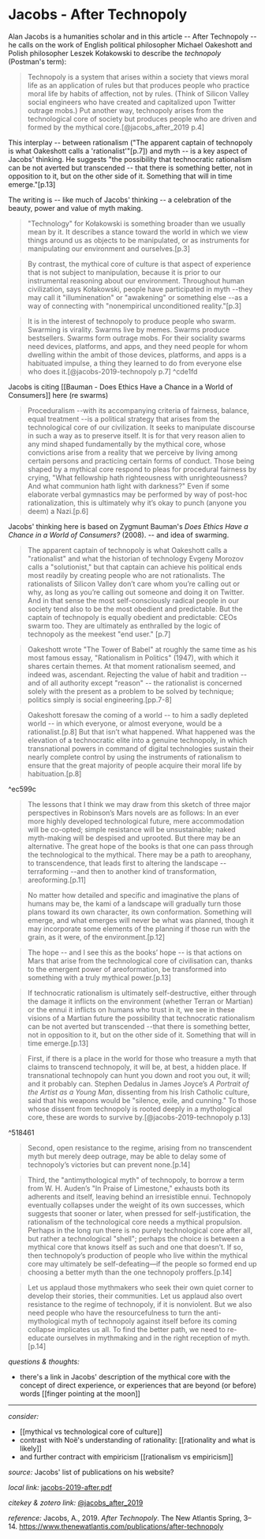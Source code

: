 # Jacobs - After Technopoly

Alan Jacobs is a humanities scholar and in this article -- After Technopoly -- he calls on the work of English political philosopher Michael Oakeshott and Polish philosopher Leszek Kołakowski to describe the _technopoly_ (Postman's term):

> Technopoly is a system that arises within a society that views moral life as an application of rules but that produces people who practice moral life by habits of affection, not by rules. (Think of Silicon Valley social engineers who have created and capitalized upon Twitter outrage mobs.) Put another way, technopoly arises from the technological core of society but produces people who are driven and formed by the mythical core.[@jacobs_after_2019 p.4]

This interplay -- between rationalism ("The apparent captain of technopoly is what Oakeshott calls a 'rationalist'"[p.7]) and myth -- is a key aspect of Jacobs' thinking. He suggests "the possibility that technocratic rationalism can be not averted but transcended -- that there is something better, not in opposition to it, but on the other side of it. Something that will in time emerge."[p.13]

The writing is -- like much of Jacobs' thinking -- a celebration of the beauty, power and value of myth making.

> "Technology" for Kołakowski is something broader than we usually mean by it. It describes a stance toward the world in which we view things around us as objects to be manipulated, or as instruments for manipulating our environment and ourselves.[p.3]

> By contrast, the mythical core of culture is that aspect of experience that is not subject to manipulation, because it is prior to our instrumental reasoning about our environment. Throughout human civilization, says Kołakowski, people have participated in myth --they may call it "illuminenation" or "awakening" or something else --as a way of connecting with "nonempirical unconditioned reality."[p.3]

> It is in the interest of technopoly to produce people who swarm. Swarming is virality. Swarms live by memes. Swarms produce bestsellers. Swarms form outrage mobs. For their sociality swarms need devices, platforms, and apps, and they need people for whom dwelling within the ambit of those devices, platforms, and apps is a habituated impulse, a thing they learned to do from everyone else who does it.[@jacobs-2019-technopoly p.7] ^cde1fd

Jacobs is citing [[Bauman - Does Ethics Have a Chance in a World of Consumers]] here (re swarms)



> Proceduralism --with its accompanying criteria of fairness, balance, equal treatment --is a political strategy that arises from the technological core of our civilization. It seeks to manipulate discourse in such a way as to preserve itself. It is for that very reason alien to any mind shaped fundamentally by the mythical core, whose convictions arise from a reality that we perceive by living among certain persons and practicing certain forms of conduct. Those being shaped by a mythical core respond to pleas for procedural fairness by crying, "What fellowship hath righteousness with unrighteousness? And what communion hath light with darkness?" Even if some elaborate verbal gymnastics may be performed by way of post-hoc rationalization, this is ultimately why it’s okay to punch (anyone you deem) a Nazi.[p.6]

Jacobs' thinking here is based on Zygmunt Bauman's _Does Ethics Have a Chance in a World of Consumers?_ (2008). -- and idea of swarming. 

> The apparent captain of technopoly is what Oakeshott calls a "rationalist" and what the historian of technology Evgeny Morozov calls a "solutionist," but that captain can achieve his political ends most readily by creating people who are not rationalists. The rationalists of Silicon Valley don’t care whom you’re calling out or why, as long as you’re calling out someone and doing it on Twitter. And in that sense the most self-consciously radical people in our society tend also to be the most obedient and predictable. But the captain of technopoly is equally obedient and predictable: CEOs swarm too. They are ultimately as enthralled by the logic of technopoly as the meekest "end user." [p.7] 

> Oakeshott wrote "The Tower of Babel" at roughly the same time as his most famous essay, "Rationalism in Politics" (1947), with which it shares certain themes. At that moment rationalism seemed, and indeed was, ascendant. Rejecting the value of habit and tradition --and of all authority except "reason" -- the rationalist is concerned solely with the present as a problem to be solved by technique; politics simply is social engineering.[pp.7-8]


> Oakeshott foresaw the coming of a world -- to him a sadly depleted world -- in which everyone, or almost everyone, would be a rationalist.[p.8]
> But that isn’t what happened. What happened was the elevation of a technocratic elite into a genuine technopoly, in which transnational powers in command of digital technologies sustain their nearly complete control by using the instruments of rationalism to ensure that the great majority of people acquire their moral life by habituation.[p.8] 

^ec599c

> The lessons that I think we may draw from this sketch of three major perspectives in Robinson’s Mars novels are as follows: In an ever more highly developed technological future, mere accommodation will be co-opted; simple resistance will be unsustainable; naked myth-making will be despised and uprooted. But there may be an alternative. The great hope of the books is that one can pass through the technological to the mythical. There may be a path to areophany, to transcendence, that leads first to altering the landscape --terraforming --and then to another kind of transformation, areoforming.[p.11]

> No matter how detailed and specific and imaginative the plans of humans may be, the kami of a landscape will gradually turn those plans toward its own character, its own conformation. Something will emerge, and what emerges will never be what was planned, though it may incorporate some elements of the planning if those run with the grain, as it were, of the environment.[p.12] 

> The hope -- and I see this as the books’ hope -- is that actions on Mars that arise from the technological core of civilisation can, thanks to the emergent power of areoformation, be transformed into something with a truly mythical power.[p.13] 

> If technocratic rationalism is ultimately self-destructive, either through the damage it inflicts on the environment (whether Terran or Martian) or the ennui it inflicts on humans who trust in it, we see in these visions of a Martian future the possibility that technocratic rationalism can be not averted but transcended --that there is something better, not in opposition to it, but on the other side of it. Something that will in time emerge.[p.13] 

> First, if there is a place in the world for those who treasure a myth that claims to transcend technopoly, it will be, at best, a hidden place. If transnational technopoly can hunt you down and root you out, it will; and it probably can. Stephen Dedalus in James Joyce’s _A Portrait of the Artist as a Young Man_, dissenting from his Irish Catholic culture, said that his weapons would be "silence, exile, and cunning." To those whose dissent from technopoly is rooted deeply in a mythological core, these are words to survive by.[@jacobs-2019-technopoly p.13]

^518461

> Second, open resistance to the regime, arising from no transcendent myth but merely deep outrage, may be able to delay some of technopoly’s victories but can prevent none.[p.14] 

> Third, the "antimythological myth" of technopoly, to borrow a term from W. H. Auden’s "In Praise of Limestone," exhausts both its adherents and itself, leaving behind an irresistible ennui. Technopoly eventually collapses under the weight of its own successes, which suggests that sooner or later, when pressed for self-justification, the rationalism of the technological core needs a mythical propulsion. Perhaps in the long run there is no purely technological core after all, but rather a technological "shell"; perhaps the choice is between a mythical core that knows itself as such and one that doesn’t. If so, then technopoly’s production of people who live within the mythical core may ultimately be self-defeating—if the people so formed end up choosing a better myth than the one technopoly proffers.[p.14] 

> Let us applaud those mythmakers who seek their own quiet corner to develop their stories, their communities. Let us applaud also overt resistance to the regime of technopoly, if it is nonviolent. But we also need people who have the resourcefulness to turn the anti-mythological myth of technopoly against itself before its coming collapse implicates us all. To find the better path, we need to re-educate ourselves in mythmaking and in the right reception of myth.[p.14]

_questions & thoughts:_

- there's a link in Jacobs' description of the mythical core with the concept of direct experience, or experiences that are beyond (or before) words [[finger pointing at the moon]]

--- 

_consider:_

- [[mythical vs technological core of culture]]
- contrast with Noë's understanding of rationality: [[rationality and what is likely]]
- and further contract with empiricism [[rationalism vs empiricism]]



_source:_ Jacobs' list of publications on his website?

_local link:_ [jacobs-2019-after.pdf](hook://file/oKKri69FZ?p=c2tlbGxpcy9Eb3dubG9hZHM=&n=jacobs-2019-after.pdf)

_citekey & zotero link:_ [@jacobs_after_2019](zotero://select/items/1_S6KH2VJP)


_reference:_ Jacobs, A., 2019. _After Technopoly_. The New Atlantis Spring, 3–14. <https://www.thenewatlantis.com/publications/after-technopoly>

